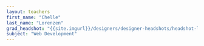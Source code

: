 ```yaml
---
layout: teachers
first_name: "Chelle"
last_name: "Lorenzen"
grad_headshot: "{{site.imgurl}}/designers/designer-headshots/headshot-lorenzen-chelle.jpg"
subject: "Web Development"
---
```

